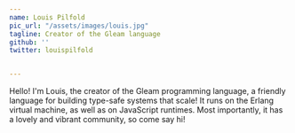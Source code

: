 ```yaml
---
name: Louis Pilfold
pic_url: "/assets/images/louis.jpg"
tagline: Creator of the Gleam language
github: ''
twitter: louispilfold


---
```

Hello! I'm Louis, the creator of the Gleam programming language, a friendly language for building type-safe systems that scale! It runs on the Erlang virtual machine, as well as on JavaScript runtimes. Most importantly, it has a lovely and vibrant community, so come say hi!
